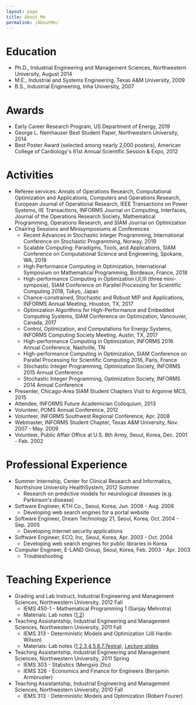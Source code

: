 ```yaml
---
layout: page
title: About Me
permalink: /AboutMe/
---
```


# Education
- Ph.D., Industrial Engineering and Management Sciences, Northwestern University, August 2014
- M.E., Industrial and Systems Engineering, Texas A&M University, 2009
- B.S., Industrial Engineering, Inha University, 2007

# Awards
- Early Career Research Program, US Department of Energy, 2019
- George L. Nemhauser Best Student Paper, Northwestern University, 2014
- Best Poster Award (selected among nearly 2,000 posters), American College of Cardiology's 61st Annual Scientific Session & Expo, 2012

# Activities
- Referee services: Annals of Operations Research, Computational Optimization and Applications, Computers and Operations Research, European Journal of Operational Research, IEEE Transactions on Power Systems, IIE Transactions, INFORMS Journal on Computing, Interfaces, Journal of the Operations Research Society, Mathematical Programming, Operations Research, and SIAM Journal on Optimization
- Chairing Sessions and Minisymposiums at Conferences
  - Recent Advances in Stochastic Integer Programming, International Conference on Stochastic Programming, Norway, 2019
  - Scalable Computing: Paradigms, Tools, and Applications, SIAM Conference on Computational Science and Engineering, Spokane, WA, 2019
  - High Performance Computing in Optimization, International Symposium on Mathematical Programming, Bordeaux, France, 2018
  - High-performance Computing in Optimization I,II,III (three mini-symposia), SIAM Conference on Parallel Processing for Scientific Computing 2018, Tokyo, Japan
  - Chance-constrained, Stochastic and Robust MIP and Applications, INFORMS Annual Meeting, Houston, TX, 2017
  - Optimization Algorithms for High-Performance and Embedded Computing Systems, SIAM Conference on Optimization, Vancouver, Canada, 2017
  - Control, Optimization, and Computations for Energy Systems, INFORMS Computing Society Meeting, Austin, TX, 2017
  - High-performance Computing in Optimization, INFORMS 2016 Annual Conference, Nashville, TN
  - High-performance Computing in Optimization, SIAM Conference on Parallel Processing for Scientific Computing 2016, Paris, France
  - Stochastic Integer Programming, Optimization Society, INFORMS 2015 Annual Conference
  - Stochastic Integer Programming, Optimization Society, INFORMS 2014 Annual Conference
- Presenter, Chicago-Area SIAM Student Chapters Visit to Argonne MCS, 2015
- Attendee, INFORMS Future Academician Colloquium, 2013
- Volunteer, POMS Annual Conference, 2012
- Volunteer, INFORMS Southwest Regional Conference, Apr. 2008
- Webmaster, INFORMS Student Chapter, Texas A&M University, Nov. 2007 - May. 2009
- Volunteer, Public Affair Office at U.S. 8th Army, Seoul, Korea, Dec. 2001 - Feb. 2002

# Professional Experience
- Summer Internship, Center for Clinical Research and Informatics, Northshore University HealthSystem, 2012 Summer
  - Research on predictive models for neurological diseases (e.g. Parkinson's disease)
- Software Engineer, KTH Co., Seoul, Korea, Jun. 2006 - Aug. 2006
  - Developing web search engines for a portal website 
- Software Engineer, Dream Technology 21, Seoul, Korea, Oct. 2004 - Sep. 2005
  - Developing Internet security applications 
- Software Engineer, ECO, Inc, Seoul, Korea, Apr. 2003 - Oct. 2004
  - Developing web search engines for public libraries in Korea 
- Computer Engineer, E-LAND Group, Seoul, Korea, Feb. 2003 - Apr. 2003
  - Troubleshooting 

# Teaching Experience
- Grading and Lab Instruct, Industrial Engineering and Management Sciences, Northwestern University, 2012 Fall
  - IEMS 450-1 - Mathematical Programming 1 (Sanjay Mehrotra)
  - Materials: Lab notes ([1](https://docs.google.com/file/d/0B3lm2iI4usOGWTVOT2dIS2Q4Rms/edit?usp=sharing),[2](https://docs.google.com/file/d/0B3lm2iI4usOGdkU4YU9VYU11Q3M/edit?usp=sharing))
- Teaching Assistantship, Industrial Engineering and Management Sciences, Northwestern University, 2011 Fall
  - IEMS 313 - Deterministic Models and Optimization (Jill Hardin Wilson)
  - Materials: Lab notes ([1](https://docs.google.com/file/d/0B3lm2iI4usOGLUtib1B3V2NQZ1U/edit?usp=sharing),[2](https://docs.google.com/file/d/0B3lm2iI4usOGcHZIZHFUX3VxNzA/edit?usp=sharing),[3](https://docs.google.com/file/d/0B3lm2iI4usOGVW5lUHRzcm45Y00/edit?usp=sharing),[4](https://docs.google.com/file/d/0B3lm2iI4usOGeXJXMnRINFRGNFk/edit?usp=sharing),[5](https://docs.google.com/file/d/0B3lm2iI4usOGbm9YWlhYaDdNTjg/edit?usp=sharing),[6](https://docs.google.com/file/d/0B3lm2iI4usOGSFJkZHRvSlpxcEE/edit?usp=sharing),[7](https://docs.google.com/file/d/0B3lm2iI4usOGNkV6eHZBVU9OY3M/edit?usp=sharing),[7extra](https://docs.google.com/file/d/0B3lm2iI4usOGWXNqejJjMHpfd0k/edit?usp=sharing)), [Lecture slides](https://docs.google.com/file/d/0B3lm2iI4usOGb3lCZjdiVTAxOHc/edit?usp=sharing)
- Teaching Assistantship, Industrial Engineering and Management Sciences, Northwestern University, 2011 Spring
  - IEMS 303 - Statistics (Mengxio Zhu)
  - IEMS 326 - Economics and Finance for Engineers (Benjamin Armbruster)
- Teaching Assistantship, Industrial Engineering and Management Sciences, Northwestern University, 2010 Fall
  - IEMS 313 - Deterministic Models and Optimization (Robert Fourer)

